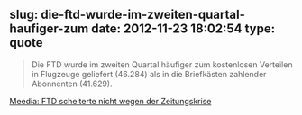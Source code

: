 slug: die-ftd-wurde-im-zweiten-quartal-haufiger-zum
date: 2012-11-23 18:02:54
type: quote
---

> Die FTD wurde im zweiten Quartal häufiger zum kostenlosen Verteilen in Flugzeuge geliefert (46.284) als in die Briefkästen zahlender Abonnenten (41.629).

[Meedia: FTD scheiterte nicht wegen der Zeitungskrise](http://meedia.de/print/ftd-scheiterte-nicht-wegen-der-zeitungskrise/2012/11/21.html)
